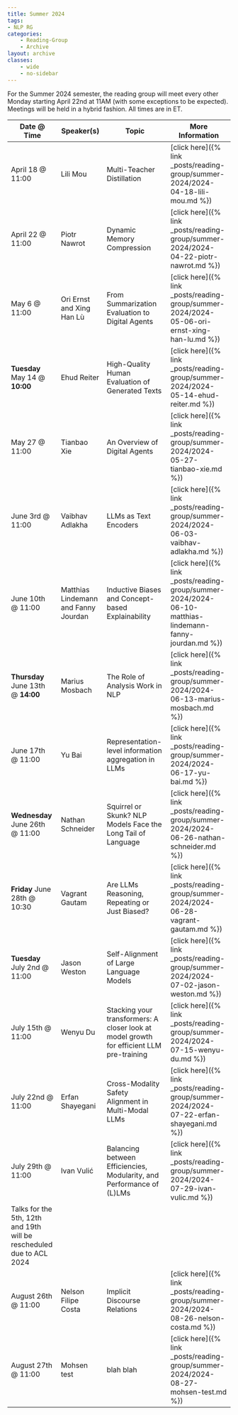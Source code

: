 ```yaml
---
title: Summer 2024
tags:
- NLP RG
categories:
    - Reading-Group
    - Archive
layout: archive
classes:
    - wide
    - no-sidebar
---
```


For the Summer 2024 semester, the reading group will meet every other Monday starting April 22nd at 11AM (with some exceptions to be expected). Meetings will be held in a hybrid fashion. All times are in ET.

| **Date @ Time**                                                      | **Speaker(s)**                       | **Topic**                                                                                | **More Information**                                                                                     |
|----------------------------------------------------------------------|--------------------------------------|------------------------------------------------------------------------------------------|----------------------------------------------------------------------------------------------------------|
| April 18 @ 11:00                                                     | Lili Mou                             | Multi-Teacher Distillation                                                               | [click here]({% link _posts/reading-group/summer-2024/2024-04-18-lili-mou.md %})                         |
| April 22 @ 11:00                                                     | Piotr Nawrot                         | Dynamic Memory Compression                                                               | [click here]({% link _posts/reading-group/summer-2024/2024-04-22-piotr-nawrot.md %})                     |
| May 6 @ 11:00                                                        | Ori Ernst and Xing Han Lù            | From Summarization Evaluation to Digital Agents                                          | [click here]({% link _posts/reading-group/summer-2024/2024-05-06-ori-ernst-xing-han-lu.md %})            |
| **Tuesday** May 14 @ **10:00**                                       | Ehud Reiter                          | High-Quality Human Evaluation of Generated Texts                                         | [click here]({% link _posts/reading-group/summer-2024/2024-05-14-ehud-reiter.md %})                      |
| May 27 @ 11:00                                                       | Tianbao Xie                          | An Overview of Digital Agents                                                            | [click here]({% link _posts/reading-group/summer-2024/2024-05-27-tianbao-xie.md %})                      |
| June 3rd @ 11:00                                                     | Vaibhav Adlakha                      | LLMs as Text Encoders                                                                    | [click here]({% link _posts/reading-group/summer-2024/2024-06-03-vaibhav-adlakha.md %})                  | 
| June 10th @ 11:00                                                    | Matthias Lindemann and Fanny Jourdan | Inductive Biases and Concept-based Explainability                                        | [click here]({% link _posts/reading-group/summer-2024/2024-06-10-matthias-lindemann-fanny-jourdan.md %}) | 
| **Thursday** June 13th @ **14:00**                                   | Marius Mosbach                       | The Role of Analysis Work in NLP                                                         | [click here]({% link _posts/reading-group/summer-2024/2024-06-13-marius-mosbach.md %})                   | 
| June 17th @ 11:00                                                    | Yu Bai                               | Representation-level information aggregation in LLMs                                     | [click here]({% link _posts/reading-group/summer-2024/2024-06-17-yu-bai.md %})                           | 
| **Wednesday** June 26th @ 11:00                                      | Nathan Schneider                     | Squirrel or Skunk? NLP Models Face the Long Tail of Language                             | [click here]({% link _posts/reading-group/summer-2024/2024-06-26-nathan-schneider.md %})                 |
| **Friday** June 28th @ 10:30                                         | Vagrant Gautam                       | Are LLMs Reasoning, Repeating or Just Biased?                                            | [click here]({% link _posts/reading-group/summer-2024/2024-06-28-vagrant-gautam.md %})                   
| **Tuesday** July 2nd @ 11:00                                         | Jason Weston                         | Self-Alignment of Large Language Models                                                  | [click here]({% link _posts/reading-group/summer-2024/2024-07-02-jason-weston.md %})                     |
| July 15th @ 11:00                                                    | Wenyu Du                             | Stacking your transformers: A closer look at model growth for efficient LLM pre-training | [click here]({% link _posts/reading-group/summer-2024/2024-07-15-wenyu-du.md %})                         |
| July 22nd @ 11:00                                                    | Erfan Shayegani                      | Cross-Modality Safety Alignment in Multi-Modal LLMs                                      | [click here]({% link _posts/reading-group/summer-2024/2024-07-22-erfan-shayegani.md %})                  | 
| July 29th @ 11:00                                                    | Ivan Vulić                           | Balancing between Efficiencies, Modularity, and Performance of (L)LMs                    | [click here]({% link _posts/reading-group/summer-2024/2024-07-29-ivan-vulic.md %})                       | 
| Talks for the 5th, 12th and 19th will be rescheduled due to ACL 2024 |
| August 26th @ 11:00                                                  | Nelson Filipe Costa                  | Implicit Discourse Relations                                                             | [click here]({% link _posts/reading-group/summer-2024/2024-08-26-nelson-costa.md %})                     |
| August 27th @ 11:00                                                  | Mohsen test                          | blah blah                                                                                | [click here]({% link _posts/reading-group/summer-2024/2024-08-27-mohsen-test.md %})                      |

